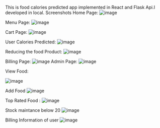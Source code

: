 This is food calories predicted app implemented in React and Flask Api.I developed in local.
Screenshots
Home Page:
![image](https://github.com/fathimaCode/Food_Calories/assets/142009811/417158db-7e39-4ca5-ae5e-4446f5cf72be)

Menu Page:
![image](https://github.com/fathimaCode/Food_Calories/assets/142009811/d2188d3b-ac19-4cc6-b6c8-3e74aaf72070)

Cart Page:
![image](https://github.com/fathimaCode/Food_Calories/assets/142009811/7695410d-9a5d-47c9-9957-cea403c946a2)

User Calories Predicted:
![image](https://github.com/fathimaCode/Food_Calories/assets/142009811/7c62909f-a7f1-4d6e-9b92-2796b3653507)

Reducing the food Product:
![image](https://github.com/fathimaCode/Food_Calories/assets/142009811/b66521c0-6546-4315-875b-cbe22e72f727)

Billing Page:
![image](https://github.com/fathimaCode/Food_Calories/assets/142009811/a34fa817-1c00-4a6b-92e8-a17b95de1f75)
Admin Page:
![image](https://github.com/fathimaCode/Food_Calories/assets/142009811/e7da4ffe-44a2-44d4-b334-39594b32ec58)

View Food:

![image](https://github.com/fathimaCode/Food_Calories/assets/142009811/a6d9136b-f7ce-462e-bbbc-5f375a7d1a02)

Add Food
![image](https://github.com/fathimaCode/Food_Calories/assets/142009811/a2a3afd2-f86b-4b53-9d8a-bb1a24da7e00)

Top Rated Food :
![image](https://github.com/fathimaCode/Food_Calories/assets/142009811/c89ca95c-28a7-42ae-947a-e9e32c3d5550)

Stock maintance below 20
![image](https://github.com/fathimaCode/Food_Calories/assets/142009811/0dcc03d8-7e36-4263-92c3-0aa8ae9fa62e)

Billing Information of user
![image](https://github.com/fathimaCode/Food_Calories/assets/142009811/a29b7553-f9d1-48af-82d8-b77d0d1b3920)










